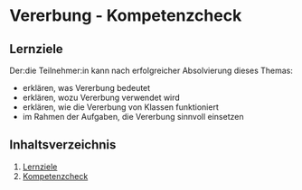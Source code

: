 # Vererbung - Kompetenzcheck

## Lernziele
Der:die Teilnehmer:in kann nach erfolgreicher Absolvierung dieses Themas:
- erklären, was Vererbung bedeutet
- erklären, wozu Vererbung verwendet wird
- erklären, wie die Vererbung von Klassen funktioniert
- im Rahmen der Aufgaben, die Vererbung sinnvoll einsetzen

## Inhaltsverzeichnis

1. [Lernziele](README.md)
1. [Kompetenzcheck](kompetenzcheck.md)

